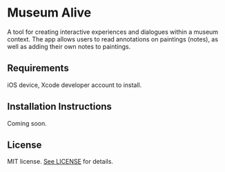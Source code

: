 # Museum Alive

A tool for creating interactive experiences and dialogues within a museum context. The app allows users to read annotations on paintings (notes), as well as adding their own notes to paintings.

## Requirements

iOS device, Xcode developer account to install.

## Installation Instructions

Coming soon.

## License

MIT license. [See LICENSE](https://github.com/tomhartley/MuseumAlive/blob/master/LICENSE) for details.
